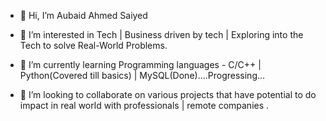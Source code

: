 - 👋 Hi, I’m  Aubaid Ahmed Saiyed
  
- 👀 I’m interested in Tech | Business driven by tech | Exploring into the Tech to solve Real-World Problems.
 
- 🌱 I’m currently learning Programming languages - C/C++ | Python(Covered till basics) | MySQL(Done)....Progressing...
    
- 💞️ I’m looking to collaborate on various projects that have potential to do impact in real world  with professionals | remote companies .

